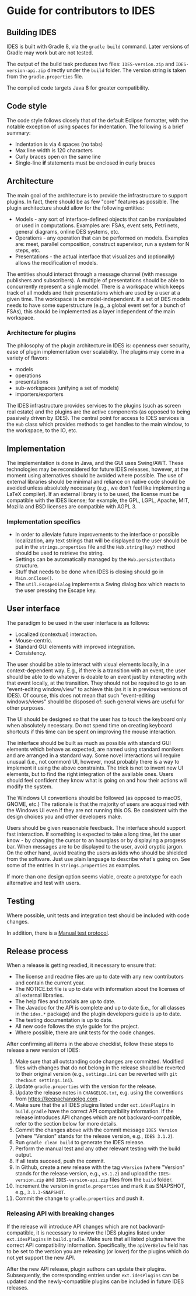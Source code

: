 # Guide for contributors to IDES

## Building IDES

IDES is built with Gradle 8, via the `gradle build` command. Later versions of Gradle may work but are not tested.

The output of the build task produces two files: `IDES-version.zip` and `IDES-version-api.zip` directly under the `build` folder.
The version string is taken from the `gradle.properties` file.

The compiled code targets Java 8 for greater compatibility.

## Code style

The code style follows closely that of the default Eclipse formatter, with the notable exception of using spaces for indentation.
The following is a brief summary:
- Indentation is via 4 spaces (no tabs)
- Max line width is 120 characters
- Curly braces open on the same line
- Single-line **if** statements must be enclosed in curly braces

## Architecture

The main goal of the architecture is to provide the infrastructure to support plugins.
In fact, there should be as few "core" features as possible. The plugin architecture should allow for the following entities:
- Models - any sort of interface-defined objects that can be manipulated or used in computations.
  Examples are: FSAs, event sets, Petri nets, general diagrams, online DES systems, etc.
- Operations - any operation that can be performed on models. Examples are: meet, parallel composition, construct supervisor,
  run a system for N steps, etc.
- Presentations - the actual interface that visualizes and (optionally) allows the modification of models.

The entities should interact through a message channel (with message publishers and subscribers).
A multiple of presentations should be able to concurrently represent a single model.
There is a workspace which keeps track of all models and their presentations which are used by a user at a given time.
The workspace is be model-independent. If a set of DES models needs to have some superstructure
(e.g., a global event set for a bunch of FSAs), this should be implemented as a layer independent of the main workspace.

### Architecture for plugins

The philosophy of the plugin architecture in IDES is: openness over security, ease of plugin implementation over scalability.
The plugins may come in a variety of flavors:
- models
- operations
- presentations
- sub-workspaces (unifying a set of models)
- importers/exporters

The IDES infrastructure provides services to the plugins (such as screen real estate) and the plugins are the active components
(as opposed to being passively driven by IDES). The central point for access to IDES services is the `Hub` class which
provides methods to get handles to the main window, to the workspace, to the IO, etc.

## Implementation

The implementation is done in Java, and the GUI uses Swing/AWT. These technologies may be reconsidered for future IDES
releases, however, at the moment using alternatives should be avoided where possible. The use of external libraries should be minimal
and reliance on native code should be avoided unless absolutely necessary (e.g., we don't feel like implementing a LaTeX compiler).
If an external library is to be used, the license must be compatible with the IDES license; for example,
the GPL, LGPL, Apache, MIT, Mozilla and BSD licenses are compatible with AGPL 3.

### Implementation specifics

- In order to alleviate future improvements to the interface or possible localization, any text strings that will be displayed
  to the user should be put in the `strings.properties` file and the `Hub.string(key)` method should be used to retrieve the string.
- Settings can be automatically managed by the `Hub.persistentData` structure.
- Stuff that needs to be done when IDES is closing should go in `Main.onClose()`.
- The `util.EscapeDialog` implements a Swing dialog box which reacts to the user pressing the Escape key.

## User interface

The paradigm to be used in the user interface is as follows:
- Localized (contextual) interaction.
- Mouse-centric.
- Standard GUI elements with improved integration.
- Consistency.

The user should be able to interact with visual elements locally, in a context-dependent way.
E.g., if there is a transition with an event, the user should be able to do whatever is doable to an event just by interacting
with that event locally, at the transition. They should not be required to go to an "event-editing window/view" to achieve this
(as it is in previous versions of IDES). Of course, this does not mean that such "event-editing windows/views"
should be disposed of: such general views are useful for other purposes.

The UI should be designed so that the user has to touch the keyboard only when absolutely necessary.
Do not spend time on creating keyboard shortcuts if this time can be spent on improving the mouse interaction.

The interface should be built as much as possible with standard GUI elements which behave as expected,
are named using standard monikers and are arranged in a standard way. Some novel interactions will require unusual
(i.e., not common) UI, however, most probably there is a way to implement it using the above constraints.
The trick is not to invent new UI elements, but to find the right integration of the available ones.
Users should feel confident they know what is going on and how their actions will modify the system.

The Windows UI conventions should be followed (as opposed to macOS, GNOME, etc.) The rationale is that the majority of users are acquainted
with the Windows UI even if they are not running this OS. Be consistent with the design choices you and other developers make.

Users should be given reasonable feedback. The interface should support fast interaction. If something is expected to take a long time,
let the user know - by changing the cursor to an hourglass or by displaying a progress bar. When messages are to be displayed to the user,
avoid cryptic jargon. On the other hand, avoid treating the users as kids who should be shielded from the software.
Just use plain language to describe what's going on. See some of the entries in `strings.properties` as examples.

If more than one design option seems viable, create a prototype for each alternative and test with users.

## Testing

Where possible, unit tests and integration test should be included with code changes.

In addition, there is a [Manual test protocol](manual-test.md).

## Release process

When a release is getting readied, it necessary to ensure that:
- The license and readme files are up to date with any new contributors and contain the current year.
- The NOTICE.txt file is up to date with information about the licenses of all external libraries.
- The help files and tutorials are up to date.
- The Javadoc for the API is complete and up to date (i.e., for all classes in the `ides.*` package)
  and the plugin developers guide is up to date.
- The testing documentation is up to date.
- All new code follows the style guide for the project.
- Where possible, there are unit tests for the code changes.

After confirming all items in the above checklist, follow these steps to release a new version of IDES:
1.  Make sure that all outstanding code changes are committed. Modified files with changes that do not belong in the release
    should be reverted to their original version (e.g., `settings.ini` can be reverted with `git checkout settings.ini`).
2.  Update `gradle.properties` with the version for the release.
3.  Update the release notes in `CHANGELOG.txt`, e.g. using the conventions from https://keepachangelog.com .
4.  Make sure that the all IDES plugins listed under `ext.idesPlugins` in `build.gradle` have the correct API compatibility information.
    If the release introduces API changes which are not backward-compatible, refer to the section below for more details.
5.  Commit the changes above with the commit message `IDES Version` (where "Version" stands for the release version, e.g., `IDES 3.1.2`).
6.  Run `gradle clean build` to generate the IDES release.
7.  Perform the manual test and any other relevant testing with the build output.
8.  If all tests succeed, push the commit.
9.  In Github, create a new release with the tag `vVersion` (where "Version" stands for the release version, e.g., `v3.1.2`)
    and upload the `IDES-version.zip` and `IDES-version-api.zip` files from the `build` folder.
10. Increment the version in `gradle.properties` and mark it as SNAPSHOT, e.g., `3.1.3-SNAPSHOT`.
11. Commit the change to `gradle.properties` and push it.

### Releasing API with breaking changes

If the release will introduce API changes which are not backward-compatible, it is necessary to review the
IDES plugins listed under `ext.idesPlugins` in `build.gradle`. Make sure that all listed plugins have the correct
API compatibility information. Specifically, the `apiVerBelow` field has to be set to the version you are releasing
(or lower) for the plugins which do not yet support the new API.

After the new API release, plugin authors can update their plugins. Subsequently, the corresponding entries
under `ext.idesPlugins` can be updated and the newly-compatible plugins can be included in future IDES releases.
